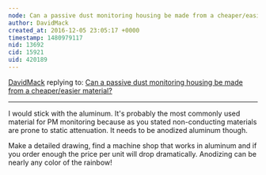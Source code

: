 ```yaml
---
node: Can a passive dust monitoring housing be made from a cheaper/easier material?
author: DavidMack
created_at: 2016-12-05 23:05:17 +0000
timestamp: 1480979117
nid: 13692
cid: 15921
uid: 420189
---
```




[DavidMack](../profile/DavidMack) replying to: [Can a passive dust monitoring housing be made from a cheaper/easier material?](../notes/warren/11-10-2016/can-a-passive-dust-monitoring-housing-be-made-from-a-cheaper-easier-material)

----
I would stick with the aluminum.  It's probably the most commonly used material for PM monitoring because as you stated non-conducting materials are prone to static attenuation.  It needs to be anodized aluminum though. 

Make a detailed drawing, find a machine shop that works in aluminum and if you order enough the price per unit will drop dramatically.  Anodizing can be nearly any color of the rainbow!